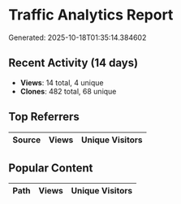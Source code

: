 # Traffic Analytics Report

Generated: 2025-10-18T01:35:14.384602

## Recent Activity (14 days)

- **Views**: 14 total, 4 unique
- **Clones**: 482 total, 68 unique

## Top Referrers

| Source | Views | Unique Visitors |
|--------|-------|-----------------|

## Popular Content

| Path | Views | Unique Visitors |
|------|-------|------------------|
